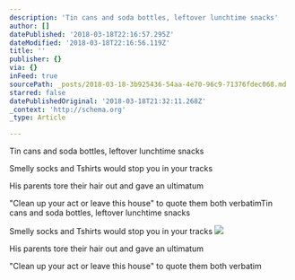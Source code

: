 ```yaml
---
description: 'Tin cans and soda bottles, leftover lunchtime snacks'
author: []
datePublished: '2018-03-18T22:16:57.295Z'
dateModified: '2018-03-18T22:16:56.119Z'
title: ''
publisher: {}
via: {}
inFeed: true
sourcePath: _posts/2018-03-18-3b925436-54aa-4e70-96c9-71376fdec068.md
starred: false
datePublishedOriginal: '2018-03-18T21:32:11.268Z'
_context: 'http://schema.org'
_type: Article

---
```

Tin cans and soda bottles, leftover lunchtime snacks

Smelly socks and Tshirts would stop you in your tracks

His parents tore their hair out and gave an ultimatum

"Clean up your act or leave this house" to quote them both verbatimTin cans and soda bottles, leftover lunchtime snacks

Smelly socks and Tshirts would stop you in your tracks
![](https://the-grid-user-content.s3-us-west-2.amazonaws.com/956abb96-ad6b-4df9-90c6-9915fa3df70b.png)

His parents tore their hair out and gave an ultimatum

"Clean up your act or leave this house" to quote them both verbatim